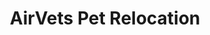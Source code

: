 ---
title: "AirVets Pet Relocation"
url: /farmers-branch/airvets-pet-relocation/
shop: Reisebüro
---